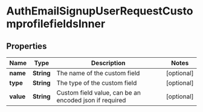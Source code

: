 

# AuthEmailSignupUserRequestCustomprofilefieldsInner


## Properties

| Name | Type | Description | Notes |
|------------ | ------------- | ------------- | -------------|
|**name** | **String** | The name of the custom field |  [optional] |
|**type** | **String** | The type of the custom field |  [optional] |
|**value** | **String** | Custom field value, can be an encoded json if required |  [optional] |



